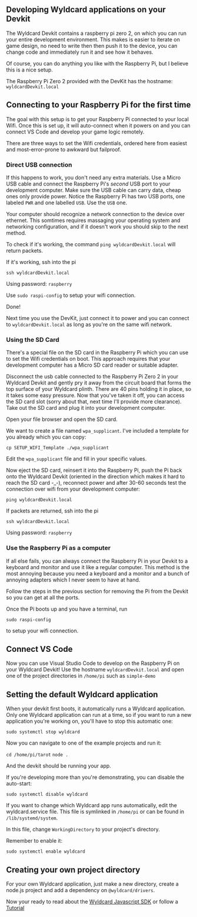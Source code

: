 ## Developing Wyldcard applications on your Devkit ##

The Wyldcard Devkit contains a raspberry pi zero 2, on which you can run your entire development environment. This makes is easier to iterate on game design, no need to write then then push it to the device, you can change code and immediately run it and see how it behaves.

Of course, you can do anything you like with the Raspberry Pi, but I believe this is a nice setup.

The Raspberry Pi Zero 2 provided with the DevKit has the hostname: `wyldcardDevkit.local`

## Connecting to your Raspberry Pi for the first time

The goal with this setup is to get your Raspberry Pi connected to your local Wifi. Once this is set up, it will auto-connect when it powers on and you can connect VS Code and develop your game logic remotely.

There are three ways to set the Wifi credentials, ordered here from easiest and most-error-prone to awkward but failproof.

### Direct USB connection

If this happens to work, you don't need any extra materials. Use a Micro USB cable and connect the Raspberry Pi's *second* USB port to your development computer. Make sure the USB cable can carry data, cheap ones only provide power. Notice the Raspberry Pi has two USB ports, one labeled `PWR` and one labelled `USB`. Use the `USB` one.

Your computer should recognize a network connection to the device over ethernet. This somtimes requires massaging your operating system and networking configuration, and if it doesn't work you should skip to the next method.

To check if it's working, the command `ping wyldcardDevkit.local` will return packets.

If it's working, ssh into the pi

`ssh wyldcardDevkit.local`

Using password: `raspberry`

Use `sudo raspi-config` to setup your wifi connection.

Done!

Next time you use the DevKit, just connect it to power and you can connect to `wyldcardDevkit.local` as long as you're on the same wifi network.

### Using the SD Card

There's a special file on the SD card in the Raspberry Pi which you can use to set the Wifi credentials on boot. This approach requires that your development computer has a Micro SD card reader or suitable adapter.

Disconnect the usb cable connected to the Raspberry Pi Zero 2 in your Wyldcard Devkit and gently pry it away from the circuit board that forms the top surface of your Wyldcard plinth. There are 40 pins holding it in place, so it takes some easy pressure. Now that you've taken it off, you can access the SD card slot (sorry about that, next time I'll provide more clearance). Take out the SD card and plug it into your development computer.

Open your file browser and open the SD card.

We want to create a file named `wpa_supplicant`. I've included a template for you already which you can copy:

`cp SETUP_WIFI_Template ./wpa_supplicant`

Edit the `wpa_supplicant` file and fill in your specific values.

Now eject the SD card, reinsert it into the Raspberry Pi, push the Pi back onto the Wyldcard Devkit (oriented in the direction which makes it hard to reach the SD card -_-), reconnect power and after 30-60 seconds test the connection over wifi from your development computer:

`ping wyldcardDevkit.local`

If packets are returned, ssh into the pi

`ssh wyldcardDevkit.local`

Using password: `raspberry`

### Use the Raspberry Pi as a computer

If all else fails, you can always connect the Raspberry Pi in your Devkit to a keyboard and monitor and use it like a regular computer. This method is the most annoying because you need a keyboard and a monitor and a bunch of annoying adapters which I never seem to have at hand.

Follow the steps in the previous section for removing the Pi from the Devkit so you can get at all the ports.

Once the Pi boots up and you have a terminal, run

`sudo raspi-config`

to setup your wifi connection.

## Connect VS Code

Now you can use Visual Studio Code to develop on the Raspberry Pi on your Wyldcard Devkit! Use the hostname `wyldcardDevkit.local` and open one of the project directories in `/home/pi` such as `simple-demo`

## Setting the default Wyldcard application

When your devkit first boots, it automatically runs a Wyldcard application. Only one Wyldcard application can run at a time, so if you want to run a new application you're working on, you'll have to stop this automatic one:

`sudo systemctl stop wyldcard`

Now you can navigate to one of the example projects and run it:

`cd /home/pi/tarot`
`node .`

And the devkit should be running your app.

If you're developing more than you're demonstrating, you can disable the auto-start:

`sudo systemctl disable wyldcard`

If you want to change which Wyldcard app runs automatically, edit the wyldcard.service file. This file is symlinked in `/home/pi` or can be found in `/lib/systemd/system`.

In this file, change `WorkingDirectory` to your project's directory.

Remember to enable it:

`sudo systemctl enable wyldcard`

## Creating your own project directory

For your own Wyldcard application, just make a new directory, create a node.js project and add a dependency on `@wyldcard/drivers`.

Now your ready to read about the [Wyldcard Javascript SDK](/docs/using-the-wyldcard-javascript-sdk.md) or follow a [Tutorial](https://www.wyldcard.io/blog/implementing-a-tarot-deck-on-wyldcard)
